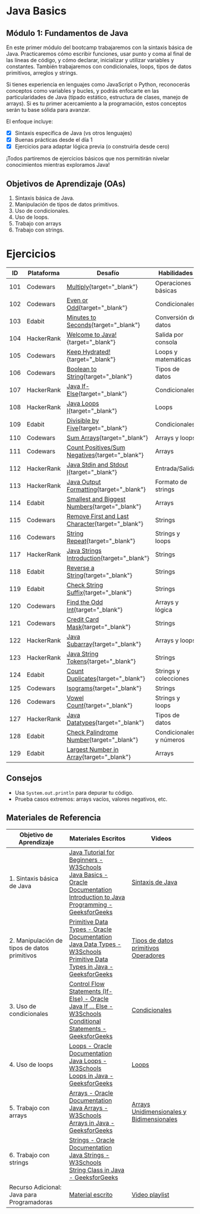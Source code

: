 # Java Basics

## Módulo 1: Fundamentos de Java
En este primer módulo del bootcamp trabajaremos con la sintaxis básica de Java. Practicaremos cómo escribir funciones, usar punto y coma al final de las líneas de código, y cómo declarar, inicializar y utilizar variables y constantes. También trabajaremos con condicionales, loops, tipos de datos primitivos, arreglos y strings.

Si tienes experiencia en lenguajes como JavaScript o Python, reconocerás conceptos como variables y bucles, y podrás enfocarte en las particularidades de Java (tipado estático, estructura de clases, manejo de arrays). Si es tu primer acercamiento a la programación, estos conceptos serán tu base sólida para avanzar.

El enfoque incluye:

* [X] Sintaxis específica de Java (vs otros lenguajes)
* [X] Buenas prácticas desde el día 1
* [X] Ejercicios para adaptar lógica previa (o construirla desde cero)

¡Todos partiremos de ejercicios básicos que nos permitirán nivelar conocimientos mientras exploramos Java!

## Objetivos de Aprendizaje (OAs)
1. Sintaxis básica de Java.
2. Manipulación de tipos de datos primitivos.
3. Uso de condicionales.
4. Uso de loops.
5. Trabajo con arrays
6. Trabajo con strings.

# Ejercicios

| ID     | Plataforma  | Desafío                                                                 | Habilidades                          | OA  |
|--------|-------------|-------------------------------------------------------------------------|--------------------------------------|-----|
| 101 | Codewars    | [Multiply](https://www.codewars.com/kata/50654ddff44f800200000004){target="_blank"}      | Operaciones básicas                  | 1,2 |
| 102 | Codewars    | [Even or Odd](https://www.codewars.com/kata/53da3dbb4a5168369a0000fe){target="_blank"}   | Condicionales                        | 1,3 |
| 103 | Edabit      | [Minutes to Seconds](https://edabit.com/challenge/8q54MKnRrm89pSLmW){target="_blank"}    | Conversión de datos                  | 1,2 |
| 104 | HackerRank  | [Welcome to Java!](https://www.hackerrank.com/challenges/welcome-to-java){target="_blank"} | Salida por consola                   | 1   |
| 105 | Codewars    | [Keep Hydrated!](https://www.codewars.com/kata/582cb0224e56e068d800003c){target="_blank"}| Loops y matemáticas                  | 1,2   |
| 106 | Codewars    | [Boolean to String](https://www.codewars.com/kata/551b4501ac0447318f0009cd){target="_blank"} | Tipos de datos                      | 1,2 |
| 107 | HackerRank  | [Java If-Else](https://www.hackerrank.com/challenges/java-if-else){target="_blank"}      | Condicionales                        | 3   |
| 108 | HackerRank  | [Java Loops I](https://www.hackerrank.com/challenges/java-loops-i){target="_blank"}      | Loops                                | 4   |
| 109 | Edabit      | [Divisible by Five](https://edabit.com/challenge/XjYMguBCEf7WqEu8M){target="_blank"}     | Condicionales                        | 3   |
| 110 | Codewars    | [Sum Arrays](https://www.codewars.com/kata/53dc54212259ed3d4f00071c){target="_blank"}    | Arrays y loops                       | 5   |
| 111 | Codewars    | [Count Positives/Sum Negatives](https://www.codewars.com/kata/576bb71bbbcf0951d5000044){target="_blank"} | Arrays                     | 5   |
| 112 | HackerRank  | [Java Stdin and Stdout I](https://www.hackerrank.com/challenges/java-stdin-and-stdout-1){target="_blank"} | Entrada/Salida           | 1   |
| 113 | HackerRank  | [Java Output Formatting](https://www.hackerrank.com/challenges/java-output-formatting){target="_blank"} | Formato de strings      | 6   |
| 114 | Edabit      | [Smallest and Biggest Numbers](https://edabit.com/challenge/Q3n42rEWanZSTmsJm){target="_blank"} | Arrays                   | 5   |
| 115 | Codewars    | [Remove First and Last Character](https://www.codewars.com/kata/56bc28ad5bdaeb48760009b0){target="_blank"} | Strings               | 6   |
| 116 | Codewars    | [String Repeat](https://www.codewars.com/kata/57a0e5c372292dd76d000d7e){target="_blank"} | Strings y loops                      | 4   |
| 117 | HackerRank  | [Java Strings Introduction](https://www.hackerrank.com/challenges/java-strings-introduction){target="_blank"} | Strings      | 6   |
| 118 | Edabit      | [Reverse a String](https://edabit.com/challenge/5gnyJw8N8YrvyyTLh){target="_blank"}     | Strings                              | 4   |
| 119 | Edabit      | [Check String Suffix](https://edabit.com/challenge/YTECpnCCeJsYqYvfF){target="_blank"}  | Strings                              | 4   |
| 120 | Codewars    | [Find the Odd Int](https://www.codewars.com/kata/54da5a58ea159efa38000836){target="_blank"} | Arrays y lógica              | 3,4 |
| 121 | Codewars    | [Credit Card Mask](https://www.codewars.com/kata/5412509bd436bd33920011bc){target="_blank"} | Strings                  | 6   |
| 122 | HackerRank  | [Java Subarray](https://www.hackerrank.com/challenges/java-negative-subarray){target="_blank"} | Arrays y loops          | 3,4 |
| 123 | HackerRank  | [Java String Tokens](https://www.hackerrank.com/challenges/java-string-tokens){target="_blank"} | Strings               | 5,6   |
| 124 | Edabit      | [Count Duplicates](https://edabit.com/challenge/ENNmwseEab73TMoBc){target="_blank"}     | Strings y colecciones                | 3,6   |
| 125 | Codewars    | [Isograms](https://www.codewars.com/kata/54ba84be607a92aa900000f1){target="_blank"}     | Strings                              | 3,6   |
| 126 | Codewars    | [Vowel Count](https://www.codewars.com/kata/54ff3102c1bad923760001f3){target="_blank"}  | Strings y loops                      | 4   |
| 127 | HackerRank  | [Java Datatypes](https://www.hackerrank.com/challenges/java-datatypes){target="_blank"} | Tipos de datos                       | 2   |
| 128 | Edabit      | [Check Palindrome Number](https://edabit.com/challenge/tMrbB6cwZDWGjvKKj){target="_blank"} | Condicionales y números      | 3,4 |
| 129 | Edabit      | [Largest Number in Array](https://edabit.com/challenge/hymPkXdhmDQLe87QT){target="_blank"} | Arrays                   | 5   |

## Consejos
- Usa `System.out.println` para depurar tu código.
- Prueba casos extremos: arrays vacíos, valores negativos, etc.

## Materiales de Referencia

| Objetivo de Aprendizaje | Materiales Escritos                                                                                                                                                                                                                             | Videos                                                                                                                     |
|---------------------------------|-------------------------------------------------------------------------------------------------------------------------------------------------------------------------------------------------------------------------------------------------|----------------------------------------------------------------------------------------------------------------------------|
| 1. Sintaxis básica de Java      | [Java Tutorial for Beginners - W3Schools](https://www.w3schools.com/java/) <br> [Java Basics - Oracle Documentation](https://docs.oracle.com/javase/tutorial/java/nutsandbolts/index.html) <br> [Introduction to Java Programming - GeeksforGeeks](https://www.geeksforgeeks.org/introduction-to-java/) | [Sintaxis de Java](https://www.youtube.com/watch?v=qxXcI56NfnE&t=1571s)                                                                                   |
| 2. Manipulación de tipos de datos primitivos | [Primitive Data Types - Oracle Documentation](https://docs.oracle.com/javase/tutorial/java/nutsandbolts/datatypes.html) <br> [Java Data Types - W3Schools](https://www.w3schools.com/java/java_data_types.asp) <br> [Primitive Data Types in Java - GeeksforGeeks](https://www.geeksforgeeks.org/data-types-in-java/) | [Tipos de datos primitivos](https://www.youtube.com/watch?v=qxXcI56NfnE&t=35m27s) <br> [Operadores](https://www.youtube.com/watch?v=qxXcI56NfnE&t=1h04m10s) |
| 3. Uso de condicionales         | [Control Flow Statements (If-Else) - Oracle](https://docs.oracle.com/javase/tutorial/java/nutsandbolts/if.html) <br> [Java If ... Else - W3Schools](https://www.w3schools.com/java/java_conditions.asp) <br> [Conditional Statements - GeeksforGeeks](https://www.geeksforgeeks.org/decision-making-javaif-else-switch-break-continue-jump/) | [Condicionales](https://www.youtube.com/watch?v=qxXcI56NfnE&t=1h23m31s)                                                                                  |
| 4. Uso de loops                 | [Loops - Oracle Documentation](https://docs.oracle.com/javase/tutorial/java/nutsandbolts/while.html) <br> [Java Loops - W3Schools](https://www.w3schools.com/java/java_while_loop.asp) <br> [Loops in Java - GeeksforGeeks](https://www.geeksforgeeks.org/loops-in-java/) | [Loops](https://www.youtube.com/watch?v=qxXcI56NfnE&t=3h22m21s)                                                                                         |
| 5. Trabajo con arrays           | [Arrays - Oracle Documentation](https://docs.oracle.com/javase/tutorial/java/nutsandbolts/arrays.html) <br> [Java Arrays - W3Schools](https://www.w3schools.com/java/java_arrays.asp) <br> [Arrays in Java - GeeksforGeeks](https://www.geeksforgeeks.org/arrays-in-java/) | [Arrays Unidimensionales y Bidimensionales](https://www.youtube.com/watch?v=qxXcI56NfnE&t=5h35m00s)                                                    |
| 6. Trabajo con strings          | [Strings - Oracle Documentation](https://docs.oracle.com/javase/tutorial/java/data/strings.html) <br> [Java Strings - W3Schools](https://www.w3schools.com/java/java_strings.asp) <br> [String Class in Java - GeeksforGeeks](https://www.geeksforgeeks.org/string-class-in-java/) |                                                                                                                                                           |
| Recurso Adicional: Java para Programadoras    | [Material escrito](https://resuadam2-pro.vercel.app/docs/tema4/Apuntes%20y%20Ejemplos/IntroJava)                                                                                                                                              | [Video playlist](https://www.youtube.com/playlist?list=PLgqNF1r2jtYy2sPao3vyRtJ9wNUVpJBnu)                                                              |
